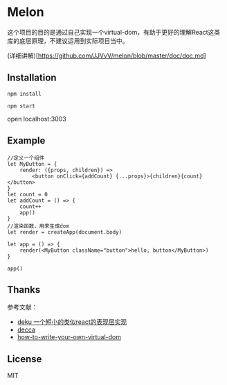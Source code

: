 Melon
=========================




这个项目的目的是通过自己实现一个virtual-dom，有助于更好的理解React这类库的底层原理，不建议运用到实际项目当中。

(详细讲解)[https://github.com/JJVvV/melon/blob/master/doc/doc.md]

## Installation

```
npm install

npm start

```
open localhost:3003


## Example

```
//定义一个组件
let MyButton = {
	render: ({props, children}) => 
		<button onClick={addCount} {...props}>{children}{count}</button>
}
let count = 0
let addCount = () => {
	count++
	app()
}
//渲染函数，用来生成dom
let render = createApp(document.body)

let app = () => {
	render(<MyButton className="button">hello, button</MyButton>)
}

app()
```

## Thanks

参考文献：

* [deku 一个短小的类似react的表现层实现](https://github.com/anthonyshort/deku)  
* [decca](https://github.com/rstacruz/decca)    
* [how-to-write-your-own-virtual-dom](https://medium.com/@deathmood/how-to-write-your-own-virtual-dom-ee74acc13060)


## License

MIT
